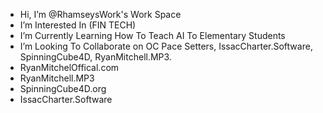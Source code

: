 - Hi, I’m @RhamseysWork's Work Space
- I’m Interested In (FIN TECH)
- I’m Currently Learning How To Teach AI To Elementary Students
- I’m Looking To Collaborate on  OC Pace Setters, IssacCharter.Software, SpinningCube4D, RyanMitchell.MP3.
- RyanMitchelOffical.com
- RyanMitchell.MP3
- SpinningCube4D.org
- IssacCharter.Software


<!---
rhamseyswork/rhamseyswork is a ✨ special ✨ repository because its `README.md` (this file) appears on your GitHub profile.
You can click the Preview link to take a look at your changes.
--->
